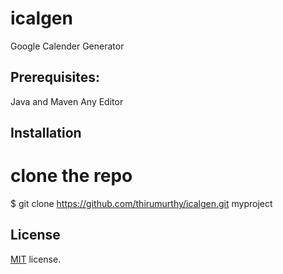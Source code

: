 # icalgen
Google Calender Generator

## Prerequisites:
Java and Maven
Any Editor

## Installation


# clone the repo
$ git clone https://github.com/thirumurthy/icalgen.git myproject


## License
[MIT](https://github.com/epicmaxco/vuestic-admin/blob/master/LICENSE) license.
